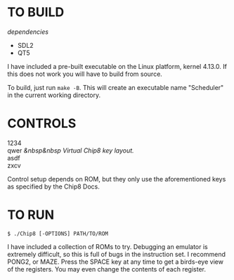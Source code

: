 # __TO BUILD__  
*dependencies*  
* SDL2  
* QT5   

I have included a pre-built executable on the Linux platform, kernel 4.13.0. If this does not work you will have to 
build from source.

To build, just run `make -B`. This will create an executable name "Scheduler" in the current working directory.

# __CONTROLS__  

1234    
qwer    *&nbsp&nbsp Virtual Chip8 key layout.*  
asdf    
zxcv

Control setup depends on ROM, but they only use the aforementioned keys as specified by the Chip8 Docs.  

# __TO RUN__  

`$ ./Chip8 [-OPTIONS] PATH/TO/ROM`  

I have included a collection of ROMs to try. Debugging an emulator is extremely difficult, so this 
is full of bugs in the instruction set. I recommend PONG2, or MAZE. Press the SPACE key at any time to 
get a birds-eye view of the registers. You may even change the contents of each register.
